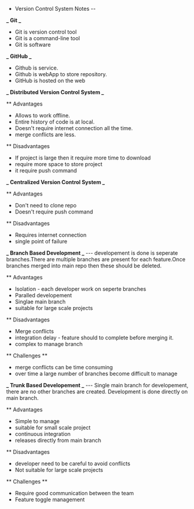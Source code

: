 - Version Control System Notes --

**_ Git _**

- Git is version control tool
- Git is a command-line tool
- Git is software

**_ GitHub _**

- Github is service.
- Github is webApp to store repository.
- GitHub is hosted on the web

**_ Distributed Version Control System _**

\*\* Advantages

- Allows to work offline.
- Entire history of code is at local.
- Doesn't require internet connection all the time.
- merge conflicts are less.

\*\* Disadvantages

- If project is large then it require more time to download
- require more space to store project
- it require push command

**_ Centralized Version Control System _**

\*\* Advantages

- Don't need to clone repo
- Doesn't require push command

\*\* Disadvantages

- Requires internet connection
- single point of failure

**_ Branch Based Development _**
--- developement is done is seperate branches.There are multiple branches are present for each feature.Once branches merged into main repo then these should be deleted.

\*\* Advantages

- Isolation - each developer work on seperte branches
- Paralled developement
- Singlae main branch
- suitable for large scale projects

\*\* Disadvantages

- Merge conflicts
- integration delay - feature should to complete before merging it.
- complex to manage branch

** Challenges **

- merge conflicts can be time consuming
- over time a large number of branches become difficult to manage

**_ Trunk Based Developement _**
--- Single main branch for developement, there are no other branches are created. Development is done directly on main branch.

\*\* Advantages

- Simple to manage
- suitable for small scale project
- continuous integration
- releases directly from main branch

\*\* Disadvantages

- developer need to be careful to avoid conflicts
- Not suitable for large scale projects

** Challenges **

- Require good communication between the team
- Feature toggle management
